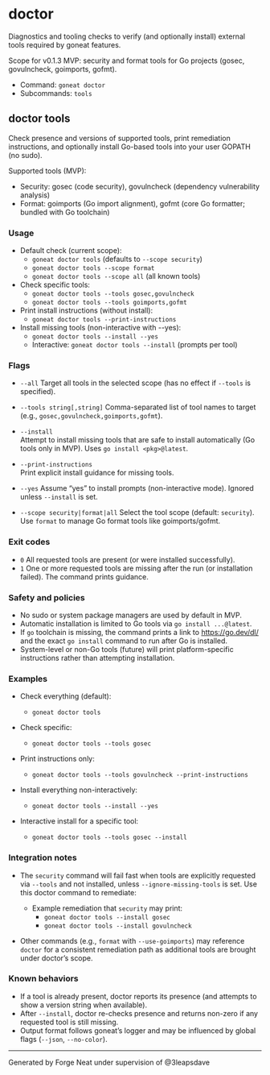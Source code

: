# doctor

Diagnostics and tooling checks to verify (and optionally install) external tools required by goneat features.

Scope for v0.1.3 MVP: security and format tools for Go projects (gosec, govulncheck, goimports, gofmt).

- Command: `goneat doctor`
- Subcommands: `tools`

## doctor tools

Check presence and versions of supported tools, print remediation instructions, and optionally install Go-based tools into your user GOPATH (no sudo).

Supported tools (MVP):

- Security: gosec (code security), govulncheck (dependency vulnerability analysis)
- Format: goimports (Go import alignment), gofmt (core Go formatter; bundled with Go toolchain)

### Usage

- Default check (current scope):
  - `goneat doctor tools` (defaults to `--scope security`)
  - `goneat doctor tools --scope format`
  - `goneat doctor tools --scope all` (all known tools)
- Check specific tools:
  - `goneat doctor tools --tools gosec,govulncheck`
  - `goneat doctor tools --tools goimports,gofmt`
- Print install instructions (without install):
  - `goneat doctor tools --print-instructions`
- Install missing tools (non-interactive with --yes):
  - `goneat doctor tools --install --yes`
  - Interactive: `goneat doctor tools --install` (prompts per tool)

### Flags

- `--all`
  Target all tools in the selected scope (has no effect if `--tools` is specified).

- `--tools string[,string]`
  Comma-separated list of tool names to target (e.g., `gosec,govulncheck,goimports,gofmt`).

- `--install`  
  Attempt to install missing tools that are safe to install automatically (Go tools only in MVP). Uses `go install <pkg>@latest`.

- `--print-instructions`  
  Print explicit install guidance for missing tools.

- `--yes`
  Assume “yes” to install prompts (non-interactive mode). Ignored unless `--install` is set.

- `--scope security|format|all`
  Select the tool scope (default: `security`). Use `format` to manage Go format tools like goimports/gofmt.

### Exit codes

- `0` All requested tools are present (or were installed successfully).
- `1` One or more requested tools are missing after the run (or installation failed). The command prints guidance.

### Safety and policies

- No sudo or system package managers are used by default in MVP.
- Automatic installation is limited to Go tools via `go install ...@latest`.
- If `go` toolchain is missing, the command prints a link to https://go.dev/dl/ and the exact `go install` command to run after Go is installed.
- System-level or non-Go tools (future) will print platform-specific instructions rather than attempting installation.

### Examples

- Check everything (default):
  - `goneat doctor tools`

- Check specific:
  - `goneat doctor tools --tools gosec`

- Print instructions only:
  - `goneat doctor tools --tools govulncheck --print-instructions`

- Install everything non-interactively:
  - `goneat doctor tools --install --yes`

- Interactive install for a specific tool:
  - `goneat doctor tools --tools gosec --install`

### Integration notes

- The `security` command will fail fast when tools are explicitly requested via `--tools` and not installed, unless `--ignore-missing-tools` is set. Use this doctor command to remediate:
  - Example remediation that `security` may print:
    - `goneat doctor tools --install gosec`
    - `goneat doctor tools --install govulncheck`

- Other commands (e.g., `format` with `--use-goimports`) may reference `doctor` for a consistent remediation path as additional tools are brought under doctor’s scope.

### Known behaviors

- If a tool is already present, doctor reports its presence (and attempts to show a version string when available).
- After `--install`, doctor re-checks presence and returns non-zero if any requested tool is still missing.
- Output format follows goneat’s logger and may be influenced by global flags (`--json`, `--no-color`).

---

Generated by Forge Neat under supervision of @3leapsdave

